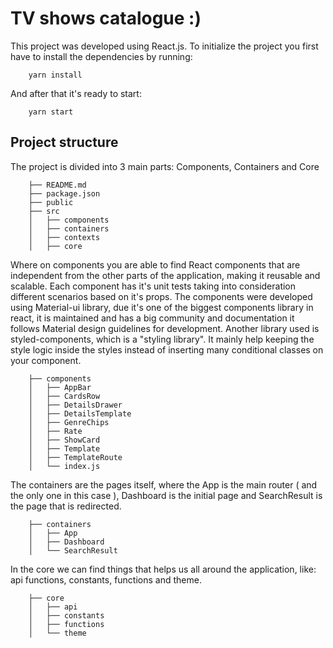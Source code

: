 # TV shows catalogue :)

This project was developed using React.js.
To initialize the project you first have to install the dependencies by running:

        yarn install

And after that it's ready to start:

        yarn start

## Project structure

The project is divided into 3 main parts: Components, Containers and Core

        ├── README.md
        ├── package.json
        ├── public
        ├── src
        │   ├── components
        │   ├── containers
        │   ├── contexts
        │   ├── core

Where on components you are able to find React components that are independent from the other
parts of the application, making it reusable and scalable. Each component has it's unit tests
taking into consideration different scenarios based on it's props.
The components were developed using Material-ui library, due it's one of the biggest components library in react,
it is maintained and has a big community and documentation it follows Material design guidelines for development.
Another library used is styled-components, which is a "styling library". It mainly help keeping the style logic
inside the styles instead of inserting many conditional classes on your component.

        ├── components
        │   ├── AppBar
        │   ├── CardsRow
        │   ├── DetailsDrawer
        │   ├── DetailsTemplate
        │   ├── GenreChips
        │   ├── Rate
        │   ├── ShowCard
        │   ├── Template
        │   ├── TemplateRoute
        │   └── index.js

The containers are the pages itself, where the App is the main router ( and the only one in this case ),
Dashboard is the initial page and SearchResult is the page that is redirected.

        ├── containers
        │   ├── App
        │   ├── Dashboard
        │   └── SearchResult

In the core we can find things that helps us all around the application, like: api functions,
constants, functions and theme.

        ├── core
        │   ├── api
        │   ├── constants
        │   ├── functions
        │   └── theme
